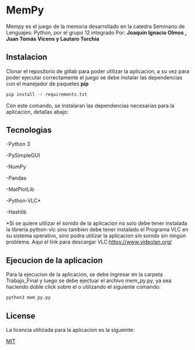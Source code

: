 # MemPy

Mempy es el juego de la memoria desarrollado en la catedra Seminario de Lenguajes: Python, por el grupo 12 integrado Por: **Joaquín Ignacio Olmos , Juan Tomás Vicens y Lautaro Torchia**


## Instalacion

Clonar el repositorio de gitlab para poder utilizar la aplicacion, a su vez para poder ejecutar correctamente el juego se debe instalar las dependencias con el manejador de paquetes **pip**

```bash
pip install -r requirements.txt
```

Con este comando, se instalaran las dependencias necesarias para la aplicacion, detallas abajo:

## Tecnologias

-Python 3

-PySimpleGUI

-NumPy

-Pandas

-MatPlotLib

-Python-VLC*

-Hashlib

*Si se quiere utilizar el sonido de la aplicacion no solo debe tener instalada la libreria python-vlc sino tambien debe tener instalado el Programa
VLC en su sistema operativo, sino podra utilizar la aplicacion sin sonido sin ningun problema. 
Aqui el link para descargar VLC:https://www.videolan.org/


## Ejecucion de la aplicacion

Para la ejecucion de la aplicacion, se debe ingresar en la carpeta Trabajo_Final y luego se debe ejectuar el archivo mem_py.py, ya sea haciendo doble click sobre el o utilizando el siguiente comando:

```bash
python3 mem_py.py
```


## License
La licencia utilizada para la aplicacion es la sigueinte:

[MIT](https://choosealicense.com/licenses/mit/)

